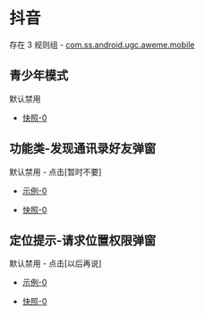 # 抖音

存在 3 规则组 - [com.ss.android.ugc.aweme.mobile](/src/apps/com.ss.android.ugc.aweme.mobile.ts)

## 青少年模式

默认禁用

- [快照-0](https://i.gkd.li/i/13255513)

## 功能类-发现通讯录好友弹窗

默认禁用 - 点击[暂时不要]

- [示例-0](https://m.gkd.li/57941037/af8632c4-f5fd-403a-aca9-daf92ec6cda1)

- [快照-0](https://i.gkd.li/i/14467944)

## 定位提示-请求位置权限弹窗

默认禁用 - 点击[以后再说]

- [示例-0](https://m.gkd.li/57941037/546e45cf-d151-47f4-830e-0f1b7ac21794)

- [快照-0](https://i.gkd.li/i/14614184)
